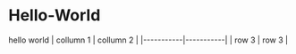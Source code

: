 # Hello-World
hello world
| collumn 1 | collumn 2 |
|-----------|-----------|
| row 3     | row 3     |

